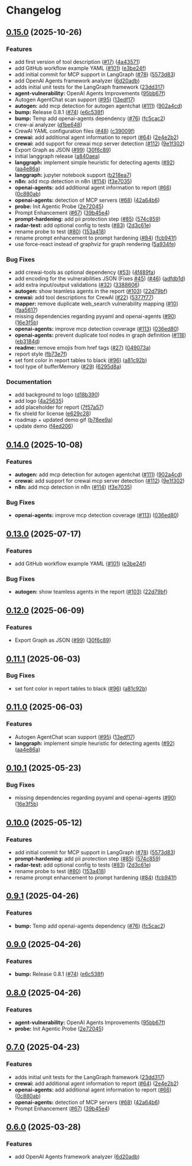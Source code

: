 # Changelog

## [0.15.0](https://github.com/shaneholloman/langrgraph-agentic-radar/compare/v0.14.0...v0.15.0) (2025-10-26)


### Features

* add first version of tool description ([#17](https://github.com/shaneholloman/langrgraph-agentic-radar/issues/17)) ([4a43571](https://github.com/shaneholloman/langrgraph-agentic-radar/commit/4a435711641b5fd81e05cb4764167c9ffdc8818c))
* add GitHub workflow example YAML ([#101](https://github.com/shaneholloman/langrgraph-agentic-radar/issues/101)) ([e3be24f](https://github.com/shaneholloman/langrgraph-agentic-radar/commit/e3be24fa9f9df0ce55d57e21815d521347a6de5b))
* add initial commit for MCP support in LangGraph ([#78](https://github.com/shaneholloman/langrgraph-agentic-radar/issues/78)) ([5573d83](https://github.com/shaneholloman/langrgraph-agentic-radar/commit/5573d834fcaa5f7c3b68f5ba58c8b0e36540eead))
* add OpenAI Agents framework analyzer ([6d20adb](https://github.com/shaneholloman/langrgraph-agentic-radar/commit/6d20adb95a34d4738a462ead5002dafedf2a5281))
* adds initial unit tests for the LangGraph framework ([23dd317](https://github.com/shaneholloman/langrgraph-agentic-radar/commit/23dd317fc0798dc5378f9fd99b23cd1d0438e4e8))
* **agent-vulnerability:** OpenAI Agents Improvements ([95bb67f](https://github.com/shaneholloman/langrgraph-agentic-radar/commit/95bb67f0b4c7844c2d82985aa2ad67cca59d3c82))
* Autogen AgentChat scan support ([#95](https://github.com/shaneholloman/langrgraph-agentic-radar/issues/95)) ([13edf17](https://github.com/shaneholloman/langrgraph-agentic-radar/commit/13edf17ff90c24e8887e014b4419f25a296f5d0f))
* **autogen:** add mcp detection for autogen agentchat ([#111](https://github.com/shaneholloman/langrgraph-agentic-radar/issues/111)) ([902a4cd](https://github.com/shaneholloman/langrgraph-agentic-radar/commit/902a4cd2736d05b799df8719fd86c475b7d318df))
* **bump:** Release 0.8.1 ([#74](https://github.com/shaneholloman/langrgraph-agentic-radar/issues/74)) ([e6c538f](https://github.com/shaneholloman/langrgraph-agentic-radar/commit/e6c538fea22067961e870c17f7bb0858362c870f))
* **bump:** Temp add openai-agents dependency ([#76](https://github.com/shaneholloman/langrgraph-agentic-radar/issues/76)) ([fc5cac2](https://github.com/shaneholloman/langrgraph-agentic-radar/commit/fc5cac2a2cdc32ccb6fa5d6f53941a946efb17f7))
* crew-ai analyzer ([d1be648](https://github.com/shaneholloman/langrgraph-agentic-radar/commit/d1be6488bf45b49cf4fdd6cfb42bd34a91ccc9a5))
* CrewAI YAML configuration files ([#48](https://github.com/shaneholloman/langrgraph-agentic-radar/issues/48)) ([c39009f](https://github.com/shaneholloman/langrgraph-agentic-radar/commit/c39009f072c9bad7d9e1c62384b5410790590eb7))
* **crewai:** add additional agent information to report ([#64](https://github.com/shaneholloman/langrgraph-agentic-radar/issues/64)) ([2e4e2b2](https://github.com/shaneholloman/langrgraph-agentic-radar/commit/2e4e2b29fa55c9bcae7a29c557d0c595aa27b554))
* **crewai:** add support for crewai mcp server detection ([#112](https://github.com/shaneholloman/langrgraph-agentic-radar/issues/112)) ([9e1f302](https://github.com/shaneholloman/langrgraph-agentic-radar/commit/9e1f302fb510b811aada992b8855c0cd3b24c484))
* Export Graph as JSON ([#99](https://github.com/shaneholloman/langrgraph-agentic-radar/issues/99)) ([30f6c89](https://github.com/shaneholloman/langrgraph-agentic-radar/commit/30f6c89ad86340c4d825cd9f193046ebc82badae))
* initial langgraph release ([a840aea](https://github.com/shaneholloman/langrgraph-agentic-radar/commit/a840aea48baac299318680e13de95fec1c56fdbf))
* **langgraph:** implement simple heuristic for detecting agents ([#92](https://github.com/shaneholloman/langrgraph-agentic-radar/issues/92)) ([aa4e86a](https://github.com/shaneholloman/langrgraph-agentic-radar/commit/aa4e86aaa9294feb4d8a7a1f482473a785655ed0))
* **langgraph:** jupyter notebook support ([b218ea7](https://github.com/shaneholloman/langrgraph-agentic-radar/commit/b218ea72603570acb32d9e0f0403239924f4a92a))
* **n8n:** add mcp detection in n8n ([#114](https://github.com/shaneholloman/langrgraph-agentic-radar/issues/114)) ([f3e7035](https://github.com/shaneholloman/langrgraph-agentic-radar/commit/f3e7035b7abbed53fdd7ac8f6ce0e74237fce579))
* **openai-agents:** add additional agent information to report ([#66](https://github.com/shaneholloman/langrgraph-agentic-radar/issues/66)) ([0c880ab](https://github.com/shaneholloman/langrgraph-agentic-radar/commit/0c880ab4179d8653504bde4f391c236da8f738c6))
* **openai-agents:** detection of MCP servers ([#68](https://github.com/shaneholloman/langrgraph-agentic-radar/issues/68)) ([42a64b6](https://github.com/shaneholloman/langrgraph-agentic-radar/commit/42a64b6fb8ce36adf6f1cb151cb25725670d92b0))
* **probe:** Init Agentic Probe ([2e72045](https://github.com/shaneholloman/langrgraph-agentic-radar/commit/2e72045703edae9cd97cf3b092a4599680901ad5))
* Prompt Enhancement ([#67](https://github.com/shaneholloman/langrgraph-agentic-radar/issues/67)) ([39b45e4](https://github.com/shaneholloman/langrgraph-agentic-radar/commit/39b45e4d13e1c272e4c59f176580fa4ab4e7f358))
* **prompt-hardening:** add pii protection step ([#85](https://github.com/shaneholloman/langrgraph-agentic-radar/issues/85)) ([574c859](https://github.com/shaneholloman/langrgraph-agentic-radar/commit/574c8596bc86830dc546f7d69003b3c7395f2821))
* **radar-test:** add optional config to tests ([#83](https://github.com/shaneholloman/langrgraph-agentic-radar/issues/83)) ([2d3c61e](https://github.com/shaneholloman/langrgraph-agentic-radar/commit/2d3c61ebdcc94ad9870e00b8145ff00ad1fcd2bc))
* rename probe to test ([#80](https://github.com/shaneholloman/langrgraph-agentic-radar/issues/80)) ([153a418](https://github.com/shaneholloman/langrgraph-agentic-radar/commit/153a4180c8073f0020c73174408bdd1bec767bdb))
* rename prompt enhancement to prompt hardening ([#84](https://github.com/shaneholloman/langrgraph-agentic-radar/issues/84)) ([fcb941f](https://github.com/shaneholloman/langrgraph-agentic-radar/commit/fcb941f44a31e9eed008f060d067cd0ecd3778f9))
* use force-react instead of graphviz for graph rendering ([5a934fe](https://github.com/shaneholloman/langrgraph-agentic-radar/commit/5a934fe7b920b31807137f39a44987d6458aa6a4))


### Bug Fixes

* add crewai-tools as optional dependency ([#53](https://github.com/shaneholloman/langrgraph-agentic-radar/issues/53)) ([4f489fa](https://github.com/shaneholloman/langrgraph-agentic-radar/commit/4f489fa34fe556c7abdbd75c5f3a65026d18278b))
* add encoding for the vulnerabilities JSON (Fixes [#45](https://github.com/shaneholloman/langrgraph-agentic-radar/issues/45)) ([#46](https://github.com/shaneholloman/langrgraph-agentic-radar/issues/46)) ([adfdb1d](https://github.com/shaneholloman/langrgraph-agentic-radar/commit/adfdb1d3458e83234209599e9354978fdc25c5d2))
* add extra input/output validations ([#32](https://github.com/shaneholloman/langrgraph-agentic-radar/issues/32)) ([3388606](https://github.com/shaneholloman/langrgraph-agentic-radar/commit/338860621f09f527d162562bacc68be7782d004c))
* **autogen:** show teamless agents in the report ([#103](https://github.com/shaneholloman/langrgraph-agentic-radar/issues/103)) ([22d79bf](https://github.com/shaneholloman/langrgraph-agentic-radar/commit/22d79bf1fd26e1d27e1b9b6e6c60f5568f3e6658))
* **crewai:** add tool descriptions for CrewAI ([#22](https://github.com/shaneholloman/langrgraph-agentic-radar/issues/22)) ([5377f77](https://github.com/shaneholloman/langrgraph-agentic-radar/commit/5377f77ef289903e726424dc54cb1ce6087a68b3))
* **mapper:** remove duplicate web_search vulnerability mapping ([#10](https://github.com/shaneholloman/langrgraph-agentic-radar/issues/10)) ([faa5617](https://github.com/shaneholloman/langrgraph-agentic-radar/commit/faa56177d6f18b4f91bc1b3e37d768f81fa1e068))
* missing dependencies regarding pyyaml and openai-agents ([#90](https://github.com/shaneholloman/langrgraph-agentic-radar/issues/90)) ([16e3f5b](https://github.com/shaneholloman/langrgraph-agentic-radar/commit/16e3f5b35b743569a02143ab8339094255bcd884))
* **openai-agents:** improve mcp detection coverage ([#113](https://github.com/shaneholloman/langrgraph-agentic-radar/issues/113)) ([036ed80](https://github.com/shaneholloman/langrgraph-agentic-radar/commit/036ed80fc963434c6785c5d096e8de8e9b428d29))
* **openai-agents:** prevent duplicate tool nodes in graph definition ([#118](https://github.com/shaneholloman/langrgraph-agentic-radar/issues/118)) ([eb3184d](https://github.com/shaneholloman/langrgraph-agentic-radar/commit/eb3184d5a3fa7f65b9a7e03035ca716a501d04a9))
* **readme:** remove emojis from href tags ([#27](https://github.com/shaneholloman/langrgraph-agentic-radar/issues/27)) ([049073a](https://github.com/shaneholloman/langrgraph-agentic-radar/commit/049073ad77f0d90bdbf6279f341f6c7d77698728))
* report style ([fb73e7f](https://github.com/shaneholloman/langrgraph-agentic-radar/commit/fb73e7f13e4334823d156b2564d81f39e9ab05d9))
* set font color in report tables to black ([#96](https://github.com/shaneholloman/langrgraph-agentic-radar/issues/96)) ([a81c92b](https://github.com/shaneholloman/langrgraph-agentic-radar/commit/a81c92b3188fc5644a589eb7d722e0bc123cd8a6))
* tool type of bufferMemory ([#29](https://github.com/shaneholloman/langrgraph-agentic-radar/issues/29)) ([6295d8a](https://github.com/shaneholloman/langrgraph-agentic-radar/commit/6295d8a91459e4aef21658d77d8ea8ff167b9237))


### Documentation

* add background to logo ([d18b390](https://github.com/shaneholloman/langrgraph-agentic-radar/commit/d18b3909ac1544fc58f116748ac174832f4d118e))
* add logo ([4a25635](https://github.com/shaneholloman/langrgraph-agentic-radar/commit/4a256354f48a7da556eff2a314a95ea70fac81df))
* add placeholder for report ([7f57a57](https://github.com/shaneholloman/langrgraph-agentic-radar/commit/7f57a577748fc1c11f82220444773ab3696d6463))
* fix shield for license ([e629c28](https://github.com/shaneholloman/langrgraph-agentic-radar/commit/e629c28933403063ea29130a73f7cbdca2069b16))
* roadmap + updated demo gif ([b78ee9a](https://github.com/shaneholloman/langrgraph-agentic-radar/commit/b78ee9ae9d716f00493778d0d3fa923fc4d53700))
* update demo ([f4ed206](https://github.com/shaneholloman/langrgraph-agentic-radar/commit/f4ed206e17d122e42ad2cb47cf2e93edc1a63f11))

## [0.14.0](https://github.com/splx-ai/agentic-radar/compare/v0.13.0...v0.14.0) (2025-10-08)


### Features

* **autogen:** add mcp detection for autogen agentchat ([#111](https://github.com/splx-ai/agentic-radar/issues/111)) ([902a4cd](https://github.com/splx-ai/agentic-radar/commit/902a4cd2736d05b799df8719fd86c475b7d318df))
* **crewai:** add support for crewai mcp server detection ([#112](https://github.com/splx-ai/agentic-radar/issues/112)) ([9e1f302](https://github.com/splx-ai/agentic-radar/commit/9e1f302fb510b811aada992b8855c0cd3b24c484))
* **n8n:** add mcp detection in n8n ([#114](https://github.com/splx-ai/agentic-radar/issues/114)) ([f3e7035](https://github.com/splx-ai/agentic-radar/commit/f3e7035b7abbed53fdd7ac8f6ce0e74237fce579))


### Bug Fixes

* **openai-agents:** improve mcp detection coverage ([#113](https://github.com/splx-ai/agentic-radar/issues/113)) ([036ed80](https://github.com/splx-ai/agentic-radar/commit/036ed80fc963434c6785c5d096e8de8e9b428d29))

## [0.13.0](https://github.com/splx-ai/agentic-radar/compare/v0.12.0...v0.13.0) (2025-07-17)


### Features

* add GitHub workflow example YAML ([#101](https://github.com/splx-ai/agentic-radar/issues/101)) ([e3be24f](https://github.com/splx-ai/agentic-radar/commit/e3be24fa9f9df0ce55d57e21815d521347a6de5b))


### Bug Fixes

* **autogen:** show teamless agents in the report ([#103](https://github.com/splx-ai/agentic-radar/issues/103)) ([22d79bf](https://github.com/splx-ai/agentic-radar/commit/22d79bf1fd26e1d27e1b9b6e6c60f5568f3e6658))

## [0.12.0](https://github.com/splx-ai/agentic-radar/compare/v0.11.1...v0.12.0) (2025-06-09)


### Features

* Export Graph as JSON ([#99](https://github.com/splx-ai/agentic-radar/issues/99)) ([30f6c89](https://github.com/splx-ai/agentic-radar/commit/30f6c89ad86340c4d825cd9f193046ebc82badae))

## [0.11.1](https://github.com/splx-ai/agentic-radar/compare/v0.11.0...v0.11.1) (2025-06-03)


### Bug Fixes

* set font color in report tables to black ([#96](https://github.com/splx-ai/agentic-radar/issues/96)) ([a81c92b](https://github.com/splx-ai/agentic-radar/commit/a81c92b3188fc5644a589eb7d722e0bc123cd8a6))

## [0.11.0](https://github.com/splx-ai/agentic-radar/compare/v0.10.1...v0.11.0) (2025-06-03)


### Features

* Autogen AgentChat scan support ([#95](https://github.com/splx-ai/agentic-radar/issues/95)) ([13edf17](https://github.com/splx-ai/agentic-radar/commit/13edf17ff90c24e8887e014b4419f25a296f5d0f))
* **langgraph:** implement simple heuristic for detecting agents ([#92](https://github.com/splx-ai/agentic-radar/issues/92)) ([aa4e86a](https://github.com/splx-ai/agentic-radar/commit/aa4e86aaa9294feb4d8a7a1f482473a785655ed0))

## [0.10.1](https://github.com/splx-ai/agentic-radar/compare/v0.10.0...v0.10.1) (2025-05-23)


### Bug Fixes

* missing dependencies regarding pyyaml and openai-agents ([#90](https://github.com/splx-ai/agentic-radar/issues/90)) ([16e3f5b](https://github.com/splx-ai/agentic-radar/commit/16e3f5b35b743569a02143ab8339094255bcd884))

## [0.10.0](https://github.com/splx-ai/agentic-radar/compare/v0.9.1...v0.10.0) (2025-05-12)


### Features

* add initial commit for MCP support in LangGraph ([#78](https://github.com/splx-ai/agentic-radar/issues/78)) ([5573d83](https://github.com/splx-ai/agentic-radar/commit/5573d834fcaa5f7c3b68f5ba58c8b0e36540eead))
* **prompt-hardening:** add pii protection step ([#85](https://github.com/splx-ai/agentic-radar/issues/85)) ([574c859](https://github.com/splx-ai/agentic-radar/commit/574c8596bc86830dc546f7d69003b3c7395f2821))
* **radar-test:** add optional config to tests ([#83](https://github.com/splx-ai/agentic-radar/issues/83)) ([2d3c61e](https://github.com/splx-ai/agentic-radar/commit/2d3c61ebdcc94ad9870e00b8145ff00ad1fcd2bc))
* rename probe to test ([#80](https://github.com/splx-ai/agentic-radar/issues/80)) ([153a418](https://github.com/splx-ai/agentic-radar/commit/153a4180c8073f0020c73174408bdd1bec767bdb))
* rename prompt enhancement to prompt hardening ([#84](https://github.com/splx-ai/agentic-radar/issues/84)) ([fcb941f](https://github.com/splx-ai/agentic-radar/commit/fcb941f44a31e9eed008f060d067cd0ecd3778f9))

## [0.9.1](https://github.com/splx-ai/agentic-radar/compare/v0.9.0...v0.9.1) (2025-04-26)


### Features

* **bump:** Temp add openai-agents dependency ([#76](https://github.com/splx-ai/agentic-radar/issues/76)) ([fc5cac2](https://github.com/splx-ai/agentic-radar/commit/fc5cac2a2cdc32ccb6fa5d6f53941a946efb17f7))

## [0.9.0](https://github.com/splx-ai/agentic-radar/compare/v0.8.0...v0.9.0) (2025-04-26)


### Features

* **bump:** Release 0.8.1 ([#74](https://github.com/splx-ai/agentic-radar/issues/74)) ([e6c538f](https://github.com/splx-ai/agentic-radar/commit/e6c538fea22067961e870c17f7bb0858362c870f))

## [0.8.0](https://github.com/splx-ai/agentic-radar/compare/v0.7.0...v0.8.0) (2025-04-26)


### Features

* **agent-vulnerability:** OpenAI Agents Improvements ([95bb67f](https://github.com/splx-ai/agentic-radar/commit/95bb67f0b4c7844c2d82985aa2ad67cca59d3c82))
* **probe:** Init Agentic Probe ([2e72045](https://github.com/splx-ai/agentic-radar/commit/2e72045703edae9cd97cf3b092a4599680901ad5))

## [0.7.0](https://github.com/splx-ai/agentic-radar/compare/v0.6.0...v0.7.0) (2025-04-23)


### Features

* adds initial unit tests for the LangGraph framework ([23dd317](https://github.com/splx-ai/agentic-radar/commit/23dd317fc0798dc5378f9fd99b23cd1d0438e4e8))
* **crewai:** add additional agent information to report ([#64](https://github.com/splx-ai/agentic-radar/issues/64)) ([2e4e2b2](https://github.com/splx-ai/agentic-radar/commit/2e4e2b29fa55c9bcae7a29c557d0c595aa27b554))
* **openai-agents:** add additional agent information to report ([#66](https://github.com/splx-ai/agentic-radar/issues/66)) ([0c880ab](https://github.com/splx-ai/agentic-radar/commit/0c880ab4179d8653504bde4f391c236da8f738c6))
* **openai-agents:** detection of MCP servers ([#68](https://github.com/splx-ai/agentic-radar/issues/68)) ([42a64b6](https://github.com/splx-ai/agentic-radar/commit/42a64b6fb8ce36adf6f1cb151cb25725670d92b0))
* Prompt Enhancement ([#67](https://github.com/splx-ai/agentic-radar/issues/67)) ([39b45e4](https://github.com/splx-ai/agentic-radar/commit/39b45e4d13e1c272e4c59f176580fa4ab4e7f358))

## [0.6.0](https://github.com/splx-ai/agentic-radar/compare/v0.5.1...v0.6.0) (2025-03-28)


### Features

* add OpenAI Agents framework analyzer ([6d20adb](https://github.com/splx-ai/agentic-radar/commit/6d20adb95a34d4738a462ead5002dafedf2a5281))
